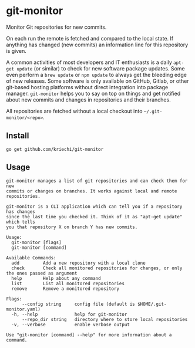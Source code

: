 # git-monitor
Monitor Git repositories for new commits.

On each run the remote is fetched and compared to the local state. If anything
has changed (new commits) an information line for this repository is given.

A common activities of most developers and IT enthusiasts is a daily `apt-get
update` (or similar) to check for new software package updates. Some even
perform a `brew update` or `npm update` to always get the bleeding edge of new
releases. Some software is only available on GitHub, Gitlab, or other git-based
hosting platforms without direct integration into package manager. `git-monitor`
helps you to say on top on things and get notified about new commits and changes
in repositories and their branches.

All repositories are fetched without a local checkout into
`~/.git-monitor/<repo>`.

## Install

```console
go get github.com/kriechi/git-monitor
```

## Usage

```
git-monitor manages a list of git repositories and can check them for new
commits or changes on branches. It works against local and remote repositories.

git-monitor is a CLI application which can tell you if a repository has changes
since the last time you checked it. Think of it as "apt-get update" which tells
you that repository X on branch Y has new commits.

Usage:
  git-monitor [flags]
  git-monitor [command]

Available Commands:
  add         Add a new repository with a local clone
  check       Check all monitored repositories for changes, or only the ones passed as argument
  help        Help about any command
  list        List all monitored repositories
  remove      Remove a monitored repository

Flags:
      --config string     config file (default is $HOME/.git-monitor.yaml)
  -h, --help              help for git-monitor
      --repo_dir string   directory where to store local repositories
  -v, --verbose           enable verbose output

Use "git-monitor [command] --help" for more information about a command.
```
